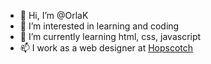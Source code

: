- 👋 Hi, I’m @OrlaK
- 👀 I’m interested in learning and coding
- 🌱 I’m currently learning html, css, javascript
- 📫 I work as a web designer at <a href="https://hopscotchmultimedia.ie/" target="_blank">Hopscotch</a>

<!---
OrlaK/OrlaK is a ✨ special ✨ repository because its `README.md` (this file) appears on your GitHub profile.
You can click the Preview link to take a look at your changes.
--->
